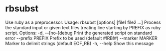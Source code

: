 # rbsubst
Use ruby as a preprocessor.
Usage: rbsubst [options] [file1 file2 ...]
Process the standard input or given text files
treating line starting by PREFIX as ruby script.
Options:
    -d, --[no-]debug                 Print the generated script on standard error
        --prefix PREFIX              Prefix to be used (default #!RB!#)
        --marker MARKER              Marker to delimit strings (default EOF_RB)
    -h, --help                       Show this message
